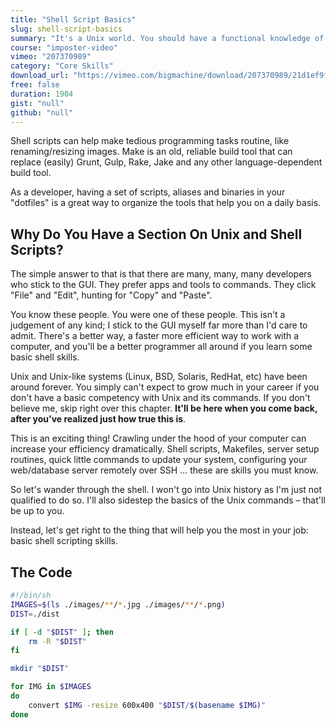 ```yaml
---
title: "Shell Script Basics"
slug: shell-script-basics
summary: "It's a Unix world. You should have a functional knowledge of how to get around a Unix machine using the command line, as well as how to complete basic tasks using shell scripts and Make files."
course: "imposter-video"
vimeo: "207370989"
category: "Core Skills"
download_url: "https://vimeo.com/bigmachine/download/207370989/21d1ef9f7e"
free: false
duration: 1904
gist: "null"
github: "null"
---
```


Shell scripts can help make tedious programming tasks routine, like renaming/resizing images. Make is an old, reliable build tool that can replace (easily) Grunt, Gulp, Rake, Jake and any other language-dependent build tool.

As a developer, having a set of scripts, aliases and binaries in your "dotfiles" is a great way to organize the tools that help you on a daily basis.

## Why Do You Have a Section On Unix and Shell Scripts?

The simple answer to that is that there are many, many, many developers who stick to the GUI. They prefer apps and tools to commands. They click "File" and "Edit", hunting for "Copy" and "Paste".

You know these people. You were one of these people. This isn't a judgement of any kind; I stick to the GUI myself far more than I'd care to admit. There's a better way, a faster more efficient way to work with a computer, and you'll be a better programmer all around if you learn some basic shell skills.

Unix and Unix-like systems (Linux, BSD, Solaris, RedHat, etc) have been around forever. You simply can't expect to grow much in your career if you don't have a basic competency with Unix and its commands. If you don't believe me, skip right over this chapter. **It'll be here when you come back, after you've realized just how true this is**.

This is an exciting thing! Crawling under the hood of your computer can increase your efficiency dramatically. Shell scripts, Makefiles, server setup routines, quick little commands to update your system, configuring your web/database server remotely over SSH … these are skills you must know.

So let's wander through the shell. I won't go into Unix history as I'm just not qualified to do so. I'll also sidestep the basics of the Unix commands – that'll be up to you.

Instead, let's get right to the thing that will help you the most in your job: basic shell scripting skills.

## The Code

```sh
#!/bin/sh
IMAGES=$(ls ./images/**/*.jpg ./images/**/*.png)
DIST=./dist

if [ -d "$DIST" ]; then
	rm -R "$DIST"
fi

mkdir "$DIST"

for IMG in $IMAGES
do
	convert $IMG -resize 600x400 "$DIST/$(basename $IMG)"
done
```

